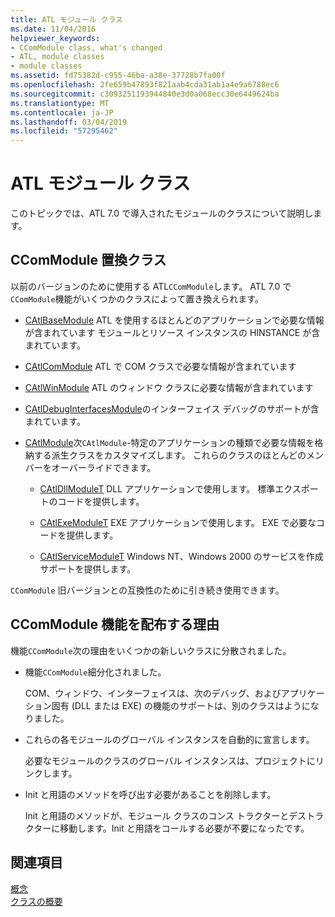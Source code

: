 ```yaml
---
title: ATL モジュール クラス
ms.date: 11/04/2016
helpviewer_keywords:
- CComModule class, what's changed
- ATL, module classes
- module classes
ms.assetid: fd75382d-c955-46ba-a38e-37728b7fa00f
ms.openlocfilehash: 2fe659b47893f821aab4cda31ab1a4e9a6788ec6
ms.sourcegitcommit: c3093251193944840e3d0a068ecc30e6449624ba
ms.translationtype: MT
ms.contentlocale: ja-JP
ms.lasthandoff: 03/04/2019
ms.locfileid: "57295462"
---
```

# <a name="atl-module-classes"></a>ATL モジュール クラス

このトピックでは、ATL 7.0 で導入されたモジュールのクラスについて説明します。

## <a name="ccommodule-replacement-classes"></a>CComModule 置換クラス

以前のバージョンのために使用する ATL`CComModule`します。 ATL 7.0 で`CComModule`機能がいくつかのクラスによって置き換えられます。

- [CAtlBaseModule](../atl/reference/catlbasemodule-class.md) ATL を使用するほとんどのアプリケーションで必要な情報が含まれています モジュールとリソース インスタンスの HINSTANCE が含まれています。

- [CAtlComModule](../atl/reference/catlcommodule-class.md) ATL で COM クラスで必要な情報が含まれています

- [CAtlWinModule](../atl/reference/catlwinmodule-class.md) ATL のウィンドウ クラスに必要な情報が含まれています

- [CAtlDebugInterfacesModule](../atl/reference/catldebuginterfacesmodule-class.md)のインターフェイス デバッグのサポートが含まれています。

- [CAtlModule](../atl/reference/catlmodule-class.md)次`CAtlModule`-特定のアプリケーションの種類で必要な情報を格納する派生クラスをカスタマイズします。 これらのクラスのほとんどのメンバーをオーバーライドできます。

   - [CAtlDllModuleT](../atl/reference/catldllmodulet-class.md) DLL アプリケーションで使用します。 標準エクスポートのコードを提供します。

   - [CAtlExeModuleT](../atl/reference/catlexemodulet-class.md) EXE アプリケーションで使用します。 EXE で必要なコードを提供します。

   - [CAtlServiceModuleT](../atl/reference/catlservicemodulet-class.md) Windows NT、Windows 2000 のサービスを作成サポートを提供します。

`CComModule` 旧バージョンとの互換性のために引き続き使用できます。

## <a name="reasons-for-distributing-ccommodule-functionality"></a>CComModule 機能を配布する理由

機能`CComModule`次の理由をいくつかの新しいクラスに分散されました。

- 機能`CComModule`細分化されました。

   COM、ウィンドウ、インターフェイスは、次のデバッグ、およびアプリケーション固有 (DLL または EXE) の機能のサポートは、別のクラスはようになりました。

- これらの各モジュールのグローバル インスタンスを自動的に宣言します。

   必要なモジュールのクラスのグローバル インスタンスは、プロジェクトにリンクします。

- Init と用語のメソッドを呼び出す必要があることを削除します。

   Init と用語のメソッドが、モジュール クラスのコンス トラクターとデストラクターに移動します。Init と用語をコールする必要が不要になったです。

## <a name="see-also"></a>関連項目

[概念](../atl/active-template-library-atl-concepts.md)<br/>
[クラスの概要](../atl/atl-class-overview.md)
